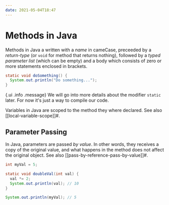 ```yaml
---
date: 2021-05-04T18:47
---
```


# Methods in Java

Methods in Java a written with a _name_ in cameCase, preceeded by a
_return-type_ (or `void` for method that returns nothing), followed by a
_typed parameter list_ (which can be empty) and a body which consists of
zero or more statements enclosed in brackets.

```java
static void doSomething() {
  System.out.println("Do something...");
}
```

{.ui .info .message}
We will go into more details about the modifier `static` later. For now
it's just a way to compile our code.

Variables in Java are scoped to the method they where declared. See also
[[local-variable-scope]]#.

## Parameter Passing

In Java, parameters are passed _by value_. In other words, they receives a
copy of the original value, and what happens in the method does not affect
the original object. See also [[pass-by-reference-pass-by-value]]#.

```java
int myVal = 5;

static void doubleVal(int val) {
  val *= 2;
  System.out.println(val); // 10
}

System.out.println(myVal); // 5
```

